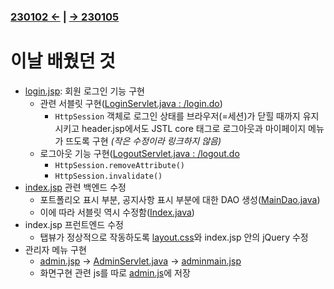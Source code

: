 ﻿### [230102 ←](/221205-_JSP/230102/) | [→ 230105](/221205-_JSP/230105/)

# 이날 배웠던 것

- [login.jsp](/221205-_JSP/230104/jslhrdServlet/login.jsp): 회원 로그인 기능 구현
    - 관련 서블릿 구현([LoginServlet.java : /login.do](/221205-_JSP/230104/jslhrdServlet/LoginServlet.java))
        - `HttpSession` 객체로 로그인 상태를 브라우저(=세션)가 닫힐 때까지 유지시키고 header.jsp에서도 JSTL core 태그로 로그아웃과 마이페이지 메뉴가 뜨도록 구현 _(작은 수정이라 링크하지 않음)_
    - 로그아웃 기능 구현([LogoutServlet.java : /logout.do](/221205-_JSP/230104/jslhrdServlet/LogoutServlet.java)
        - `HttpSession.removeAttribute()`
        - `HttpSession.invalidate()`
- [index.jsp](/221205-_JSP/230104/jslhrdServlet/index.jsp) 관련 백엔드 수정
    - 포트폴리오 표시 부분, 공지사항 표시 부분에 대한 DAO 생성([MainDao.java](/221205-_JSP/230104/jslhrdServlet/MainDao.java))
    - 이에 따라 서블릿 역시 수정함([Index.java](/221205-_JSP/230104/jslhrdServlet/Index.java))
- index.jsp 프런트엔드 수정
    - 탭뷰가 정상적으로 작동하도록 [layout.css](/221205-_JSP/230104/jslhrdServlet/layout.css)와 index.jsp 안의 jQuery 수정
- 관리자 메뉴 구현
    - [admin.jsp](/221205-_JSP/230104/jslhrdServlet/admin.jsp) → [AdminServlet.java](/221205-_JSP/230104/jslhrdServlet/AdminServlet.java) → [adminmain.jsp](/221205-_JSP/230104/jslhrdServlet/adminmain.jsp)
    - 화면구현 관련 js를 따로 [admin.js]()에 저장
